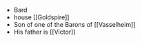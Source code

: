 * Bard
* house [[Goldspire]]
* Son of one of the Barons of [[Vasselheim]]
* His father is [[Victor]]